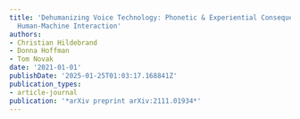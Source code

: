 ```yaml
---
title: 'Dehumanizing Voice Technology: Phonetic & Experiential Consequences of Restricted
  Human-Machine Interaction'
authors:
- Christian Hildebrand
- Donna Hoffman
- Tom Novak
date: '2021-01-01'
publishDate: '2025-01-25T01:03:17.168841Z'
publication_types:
- article-journal
publication: '*arXiv preprint arXiv:2111.01934*'
---
```

